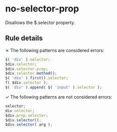 # no-selector-prop

Disallows the $.selector property.

## Rule details

✗ The following patterns are considered errors:
```js
$( 'div' ).selector;
$div.selector;
$div.selector.prop;
$div.selector.method();
$( 'div' ).first().selector;
f( $div.selector );
$( 'div' ).append( $( 'input' ).selector );
```

✓ The following patterns are not considered errors:
```js
selector;
div.selector;
$div.prop.selector;
$div.selector();
$div.selector( arg );
```
